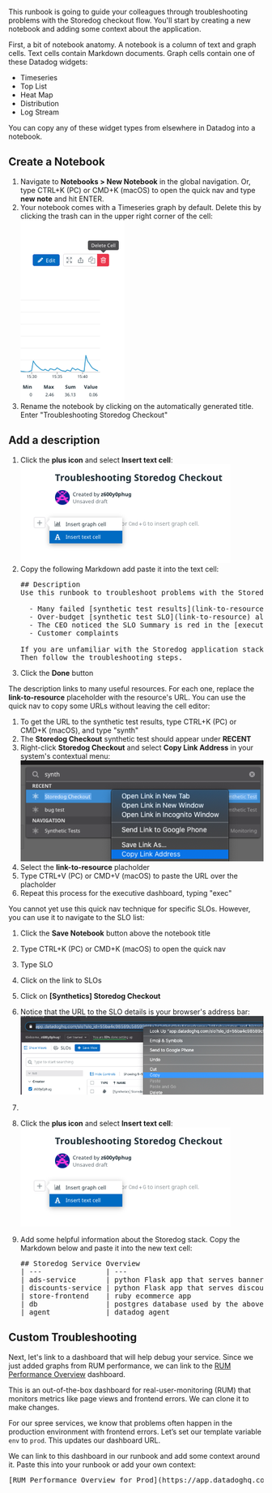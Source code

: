 This runbook is going to guide your colleagues through troubleshooting problems with the Storedog checkout flow. You'll start by creating a new notebook and adding some context about the application.

First, a bit of notebook anatomy. A notebook is a column of text and graph cells. Text cells contain Markdown documents. Graph cells contain one of these Datadog widgets: 

  - Timeseries
  - Top List
  - Heat Map
  - Distribution
  - Log Stream

You can copy any of these widget types from elsewhere in Datadog into a notebook. 

## Create a Notebook
1. Navigate to **Notebooks > New Notebook** in the global navigation. Or, type CTRL+K (PC) or CMD+K (macOS) to open the quick nav and type **new note** and hit ENTER.
1. Your notebook comes with a Timeseries graph by default. Delete this by clicking the trash can in the upper right corner of the cell: 
   ![Delete the default graph](./assets/delete_default_graph.png)
1. Rename the notebook by clicking on the automatically generated title. Enter "Troubleshooting Storedog Checkout"

## Add a description
1. Click the **plus icon** and select **Insert text cell**:
  ![Insert text cell](./assets/insert_text_cell.png)
1. Copy the following Markdown add paste it into the text cell:
   <pre class="file" data-target="clipboard">
   ## Description
   Use this runbook to troubleshoot problems with the Storedog checkout flow. Symptoms indicating problems with the checkout flow include:

     - Many failed [synthetic test results](link-to-resource)
     - Over-budget [synthetic test SLO](link-to-resource) alerts
     - The CEO noticed the SLO Summary is red in the [executive dashboard](link-to-resource)
     - Customer complaints

   If you are unfamiliar with the Storedog application stack, look at Storedog Service Overview below.
   Then follow the troubleshooting steps.
   </pre>
1. Click the **Done** button

The description links to many useful resources. For each one, replace the **link-to-resource** placeholder with the resource's URL. You can use the quick nav to copy some URLs without leaving the cell editor:

1. To get the URL to the synthetic test results, type CTRL+K (PC) or CMD+K (macOS), and type "synth"
1. The **Storedog Checkout** synthetic test should appear under **RECENT**
1. Right-click **Storedog Checkout** and select **Copy Link Address** in your system's contextual menu:
   ![Copy synthetic test URL from quick nav](./assets/copy_url_synth_test.png)
1. Select the **link-to-resource** placholder
1. Type CTRL+V (PC) or CMD+V (macOS) to paste the URL over the placholder
1. Repeat this process for the executive dashboard, typing "exec"

You cannot yet use this quick nav technique for specific SLOs. However, you can use it to navigate to the SLO list:

1. Click the **Save Notebook** button above the notebook title 
1. Type CTRL+K (PC) or CMD+K (macOS) to open the quick nav
1. Type SLO
1. Click on the link to SLOs
1. Click on **\[Synthetics\] Storedog Checkout**
1. Notice that the URL to the SLO details is your browser's address bar:
  ![Copy SLO URL from location window](./assets/copy_slo_url_from_address_bar.png)
1. 


1. Click the **plus icon** and select **Insert text cell**:
   ![Insert text cell](./assets/insert_text_cell.png)
1. Add some helpful information about the Storedog stack. Copy the Markdown below and paste it into the new text cell:
   <pre class="file" data-target="clipboard">
   ## Storedog Service Overview
   | ---               | ---                                          |           
   | ads-service       | python Flask app that serves banner ads      |
   | discounts-service | python Flask app that serves discount codes  |
   | store-frontend    | ruby ecommerce app                           |
   | db                | postgres database used by the above services | 
   | agent             | datadog agent                                | 
   </pre>

 
## Custom Troubleshooting
Next, let's link to a dashboard that will help debug your service. Since we just added graphs from RUM performance, we can link to the [RUM Performance Overview](https://app.datadoghq.com/screen/integration/30292/rum---performance-overview?live=true) dashboard.
 
This is an out-of-the-box dashboard for real-user-monitoring (RUM) that monitors metrics like page views and frontend errors. We can clone it to make changes.  
 
For our spree services, we know that problems often happen in the production environment with frontend errors. Let’s set our template variable `env` to `prod`. This updates our dashboard URL.  
 
We can link to this dashboard in our runbook and add some context around it. Paste this into your runbook or add your own context:  
 
<pre class="file" data-target="clipboard">
[RUM Performance Overview for Prod](https://app.datadoghq.com/screen/integration/30292/rum---performance-overview?live=true&tpl_var_env=prod)
</pre>
